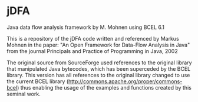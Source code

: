 # jDFA
Java data flow analysis framework by M. Mohnen using BCEL 6.1

This is a repository of the jDFA code written and referenced by Markus Mohnen in the paper:
"An Open Framework for Data-Flow Analysis in Java" from the journal Principals and Practice
of Programming in Java, 2002

The original source from SourceForge used references to the original library that manipulated
Java bytecodes, which has been superceded by the BCEL library.  This version has all references
to the original library changed to use the current BCEL library (http://commons.apache.org/proper/commons-bcel)
thus enabling the usage of the examples and functions created by this seminal work.
